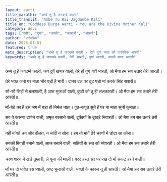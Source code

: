 ```yaml
---
layout: aarti
title_marathi: "अम्बे तू है जगदम्बे काली"
title_translit: "Ambe Tu Hai Jagdambe Kali"
title_en: "Goddess Durga Aarti - You are the Divine Mother Kali"
category: devi
tags: ["देवी", "दुर्गा", "काली", "नवरात्री", "आरती"]
author: "पारंपरिक"
date: 2025-01-01
featured: true
meta_description: "अम्बे तू है जगदम्बे काली - देवी दुर्गा माता की पारंपरिक आरती"
keywords: "अम्बे तू है जगदम्बे काली, देवी आरती, दुर्गा आरती, काली माता आरती"
---
```


अम्बे तू है जगदम्बे काली, जय दुर्गे खप्पर वाली,
तेरे ही गुण गावें भारती, ओ मैया हम सब उतारे तेरी आरती।

तेरे भक्त जनो पर माता भीर पड़ी है भारी।
दानव दल पर टूट पड़ो मां करके सिंह सवारी॥

सौ-सौ सिहों से बलशाली, है अष्ट भुजाओं वाली,
दुष्टों को तू ही ललकारती।
ओ मैया हम सब उतारे तेरी आरती॥

माँ-बेटे का है इस जग में बड़ा ही निर्मल नाता।
पूत-कपूत सुने है पर ना माता सुनी कुमाता॥

सब पे करूणा दर्शाने वाली, अमृत बरसाने वाली,
दुखियों के दुखड़े निवारती।
ओ मैया हम सब उतारे तेरी आरती॥

नहीं मांगते धन और दौलत, न चांदी न सोना।
हम तो मांगें तेरे चरणों में छोटा सा कोना॥

सबकी बिगड़ी बनाने वाली, लाज बचाने वाली,
सतियों के सत को संवारती।
ओ मैया हम सब उतारे तेरी आरती॥

चरण शरण में खड़े तुम्हारी, ले पूजा की थाली।
वरद हस्त सर पर रख दो माँ संकट हरने वाली॥

माँ भर दो भक्ति रस प्याली, अष्ट भुजाओं वाली,
भक्तों के कारज तू ही सारती।
ओ मैया हम सब उतारे तेरी आरती॥